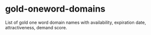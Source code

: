 # gold-oneword-domains
List of gold one word domain names with availability, expiration date, attractiveness, demand score.
